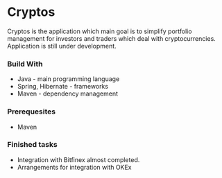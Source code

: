 # Cryptos #

Cryptos is the application which main goal is to simplify portfolio management for investors and traders which deal with cryptocurrencies. 
Application is still under development. 

### Build With ###
* Java - main programming language
* Spring, Hibernate - frameworks
* Maven - dependency management

### Prerequesites ###
* Maven

### Finished tasks ###
* Integration with Bitfinex almost completed. 
* Arrangements for integration with OKEx